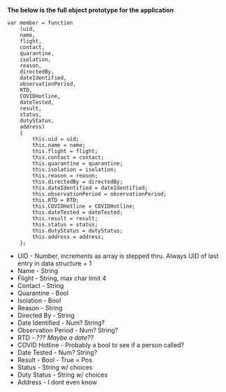 **The below is the full object prototype for the application**
```
var member = function 
    (uid, 
    name, 
    flight, 
    contact, 
    quarantine, 
    isolation, 
    reason, 
    directedBy, 
    dateIdentified, 
    observationPeriod, 
    RTD, 
    COVIDHotline,
    dateTested,
    result,
    status,
    dutyStatus,
    address) 
    {
        this.uid = uid;
        this.name = name;
        this.flight = flight;
        this.contact = contact;
        this.quarantine = quarantine;
        this.isolation = isolation;
        this.reason = reason;
        this.directedBy = directedBy;
        this.dateIdentified = dateIdentified;
        this.observationPeriod = observationPeriod;
        this.RTD = RTD;
        this.COVIDHotline = COVIDHotline;
        this.dateTested = dateTested;
        this.result = result;
        this.status = status;
        this.dutyStatus = dutyStatus;
        this.address = address;
    };
```

- UID - Number, increments as array is stepped thru. Always UID of last entry in data structure + 1
- Name - String
- Flight - String, max char limit 4
- Contact - String
- Quarantine - Bool
- Isolation - Bool
- Reason - String
- Directed By - String
- Date Identified - Num? String?
- Observation Period - Num? String?
- RTD - *??? Maybe a date??*
- COVID Hotline - Probably a bool to see if a person called?
- Date Tested - Num? String?
- Result - Bool - True = Pos
- Status - String w/ choices
- Duty Status - String w/ choices
- Address - I dont even know